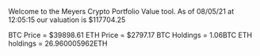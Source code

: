 Welcome to the Meyers Crypto Portfolio Value tool. 
As of 08/05/21 at 12:05:15 our valuation is $117704.25 

BTC Price = $39898.61
 ETH Price = $2797.17
BTC Holdings = 1.06BTC
 ETH holdings = 26.960005962ETH 
